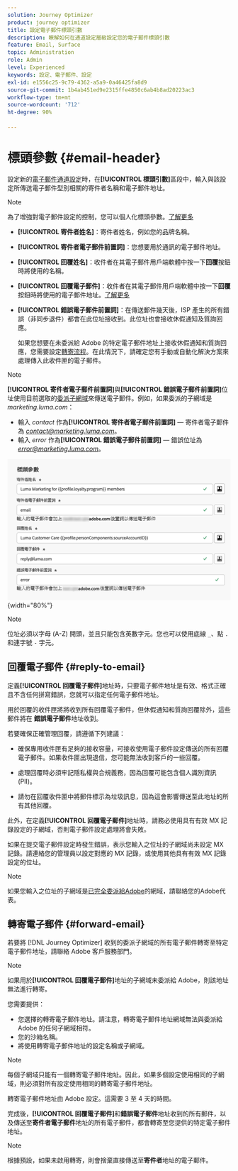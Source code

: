 ```yaml
---
solution: Journey Optimizer
product: journey optimizer
title: 設定電子郵件標頭引數
description: 瞭解如何在通道設定層級設定您的電子郵件標頭引數
feature: Email, Surface
topic: Administration
role: Admin
level: Experienced
keywords: 設定、電子郵件、設定
exl-id: e1556c25-9c79-4362-a5a9-0a46425fa8d9
source-git-commit: 1b4ab451ed9e2315ffe4850c6ab4b8ad20223ac3
workflow-type: tm+mt
source-wordcount: '712'
ht-degree: 90%

---
```


# 標頭參數 {#email-header}

設定新的[電子郵件通道設定](email-settings.md)時，在&#x200B;**[!UICONTROL 標頭引數]**&#x200B;區段中，輸入與該設定所傳送電子郵件型別相關的寄件者名稱和電子郵件地址。

>[!NOTE]
>
>為了增強對電子郵件設定的控制，您可以個人化標頭參數。[了解更多](../email/surface-personalization.md#personalize-header)

* **[!UICONTROL 寄件者姓名]**：寄件者姓名，例如您的品牌名稱。
* **[!UICONTROL 寄件者電子郵件前置詞]**：您想要用於通訊的電子郵件地址。
* **[!UICONTROL 回覆姓名]**：收件者在其電子郵件用戶端軟體中按一下&#x200B;**回覆**&#x200B;按鈕時將使用的名稱。
* **[!UICONTROL 回覆電子郵件]**：收件者在其電子郵件用戶端軟體中按一下&#x200B;**回覆**&#x200B;按鈕時將使用的電子郵件地址。[了解更多](#reply-to-email)
* **[!UICONTROL 錯誤電子郵件前置詞]**：在傳送郵件幾天後，ISP 產生的所有錯誤（非同步退件）都會在此位址接收到。此位址也會接收休假通知及質詢回應。

  如果您想要在未委派給 Adobe 的特定電子郵件地址上接收休假通知和質詢回應，您需要設定[轉寄流程](#forward-email)。在此情況下，請確定您有手動或自動化解決方案來處理傳入此收件匣的電子郵件。

>[!NOTE]
>
>**[!UICONTROL 寄件者電子郵件前置詞]**&#x200B;與&#x200B;**[!UICONTROL 錯誤電子郵件前置詞]**&#x200B;位址使用目前選取的[委派子網域](../configuration/about-subdomain-delegation.md)來傳送電子郵件。例如，如果委派的子網域是 *marketing.luma.com*：
>* 輸入 *contact* 作為&#x200B;**[!UICONTROL 寄件者電子郵件前置詞]** — 寄件者電子郵件為 *contact@marketing.luma.com*。
>* 輸入 *error* 作為&#x200B;**[!UICONTROL 錯誤電子郵件前置詞]** — 錯誤位址為 *error@marketing.luma.com*。

![](assets/preset-header.png){width="80%"}

>[!NOTE]
>
>位址必須以字母 (A-Z) 開頭，並且只能包含英數字元。您也可以使用底線 `_`、點 `.` 和連字號 `-` 字元。

## 回覆電子郵件 {#reply-to-email}

定義&#x200B;**[!UICONTROL 回覆電子郵件]**&#x200B;地址時，只要電子郵件地址是有效、格式正確且不含任何拼寫錯誤，您就可以指定任何電子郵件地址。

用於回覆的收件匣將將收到所有回覆電子郵件，但休假通知和質詢回覆除外，這些郵件將在 **錯誤電子郵件**&#x200B;地址收到。

若要確保正確管理回覆，請遵循下列建議：

* 確保專用收件匣有足夠的接收容量，可接收使用電子郵件設定傳送的所有回覆電子郵件。如果收件匣出現退信，您可能無法收到客戶的一些回覆。

* 處理回覆時必須牢記隱私權與合規義務，因為回覆可能包含個人識別資訊 (PII)。

* 請勿在回覆收件匣中將郵件標示為垃圾訊息，因為這會影響傳送至此地址的所有其他回覆。

此外，在定義&#x200B;**[!UICONTROL 回覆電子郵件]**&#x200B;地址時，請務必使用具有有效 MX 記錄設定的子網域，否則電子郵件設定處理將會失敗。

如果在提交電子郵件設定時發生錯誤，表示您輸入之位址的子網域尚未設定 MX 記錄。請連絡您的管理員以設定對應的 MX 記錄，或使用其他具有有效 MX 記錄設定的位址。

>[!NOTE]
>
>如果您輸入之位址的子網域是[已完全委派給Adobe](../configuration/delegate-subdomain.md#full-subdomain-delegation)的網域，請聯絡您的Adobe代表。

## 轉寄電子郵件 {#forward-email}

若要將 [!DNL Journey Optimizer] 收到的委派子網域的所有電子郵件轉寄至特定電子郵件地址，請聯絡 Adobe 客戶服務部門。

>[!NOTE]
>
>如果用於&#x200B;**[!UICONTROL 回覆電子郵件]**&#x200B;地址的子網域未委派給 Adobe，則該地址無法進行轉寄。

您需要提供：

* 您選擇的轉寄電子郵件地址。請注意，轉寄電子郵件地址網域無法與委派給 Adobe 的任何子網域相符。
* 您的沙箱名稱。
* 將使用轉寄電子郵件地址的設定名稱或子網域。
  <!--* The current **[!UICONTROL Reply to (email)]** address or **[!UICONTROL Error email]** address set at the channel configuration level.-->

>[!NOTE]
>
>每個子網域只能有一個轉寄電子郵件地址。因此，如果多個設定使用相同的子網域，則必須對所有設定使用相同的轉寄電子郵件地址。

轉寄電子郵件地址由 Adobe 設定。這需要 3 至 4 天的時間。

完成後，**[!UICONTROL 回覆電子郵件]**&#x200B;和&#x200B;**錯誤電子郵件**&#x200B;地址收到的所有郵件，以及傳送至&#x200B;**寄件者電子郵件**&#x200B;地址的所有電子郵件，都會轉寄至您提供的特定電子郵件地址。

>[!NOTE]
>
>根據預設，如果未啟用轉寄，則會捨棄直接傳送至&#x200B;**寄件者**&#x200B;地址的電子郵件。
